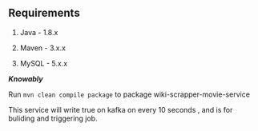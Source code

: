 ## Requirements

1. Java - 1.8.x

2. Maven - 3.x.x

3. MySQL - 5.x.x

***********Knowably***********

Run ```mvn clean compile package``` to package wiki-scrapper-movie-service

This service will  write true on kafka on every 10 seconds , and is for buliding and triggering job.
